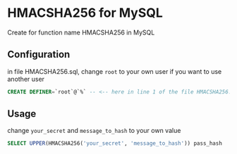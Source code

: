# HMACSHA256 for MySQL

Create for function name HMACSHA256 in MySQL

## Configuration

in file HMACSHA256.sql, change `root` to your own user if you want to use another user

```sql
CREATE DEFINER=`root`@`%` -- <-- here in line 1 of the file HMACSHA256.sql
```

## Usage

change `your_secret` and `message_to_hash` to your own value


```sql
SELECT UPPER(HMACSHA256('your_secret', 'message_to_hash')) pass_hash
```
